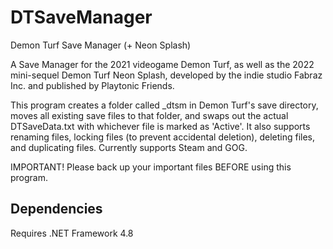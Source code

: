 # DTSaveManager
Demon Turf Save Manager (+ Neon Splash)

A Save Manager for the 2021 videogame Demon Turf, as well as the 2022 mini-sequel Demon Turf Neon Splash, developed by the indie studio Fabraz Inc. and published by Playtonic Friends.

This program creates a folder called _dtsm in Demon Turf's save directory, moves all existing save files to that folder, and swaps out the actual DTSaveData.txt with whichever file is marked as 'Active'. It also supports renaming files, locking files (to prevent accidental deletion), deleting files, and duplicating files. Currently supports Steam and GOG.

IMPORTANT! Please back up your important files BEFORE using this program. 


## Dependencies
Requires .NET Framework 4.8
